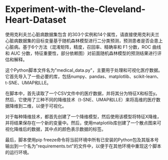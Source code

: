 # Experiment-with-the-Cleveland-Heart-Dataset
使用克利夫兰心脏病数据集包含 的303个实例和14个属性，请直接使用克利夫兰心脏病数据集的目标变量基于随机森林模型进行二分类预测，预测患者是否会患上心脏病。基于6个方法（混淆矩阵，精度，召回率、精确率和 F1 分数，ROC 曲线和 AUC 分数，特征重要性，部分依赖图）对前面随机森林模型的预测结果进行评估和解释。


这个Python脚本文件名为"medical_data.py"，主要用于处理和可视化医疗数据。它首先导入了一些必要的库，包括numpy、pandas、matplotlib、scikit-learn、t-SNE、UMAP和LLE。

在脚本中，首先读取了一个CSV文件中的医疗数据，并将其分为特征X和标签y。然后，它使用了三种不同的降维技术（t-SNE、UMAP和LLE）来将高维的医疗数据降维到二维，以便于可视化。

对于每种降维技术，都首先创建了一个降维模型，然后使用该模型将特征X降维，并将结果保存在一个新的变量中。然后，使用matplotlib库创建了一个散点图来可视化降维后的数据，其中点的颜色表示数据的标签。

最后，脚本使用pip freeze命令将当前环境中所有已安装的Python包及其版本号输出到一个名为"requirements.txt"的文件中，以便于在其他环境中重现这个脚本的运行环境。
